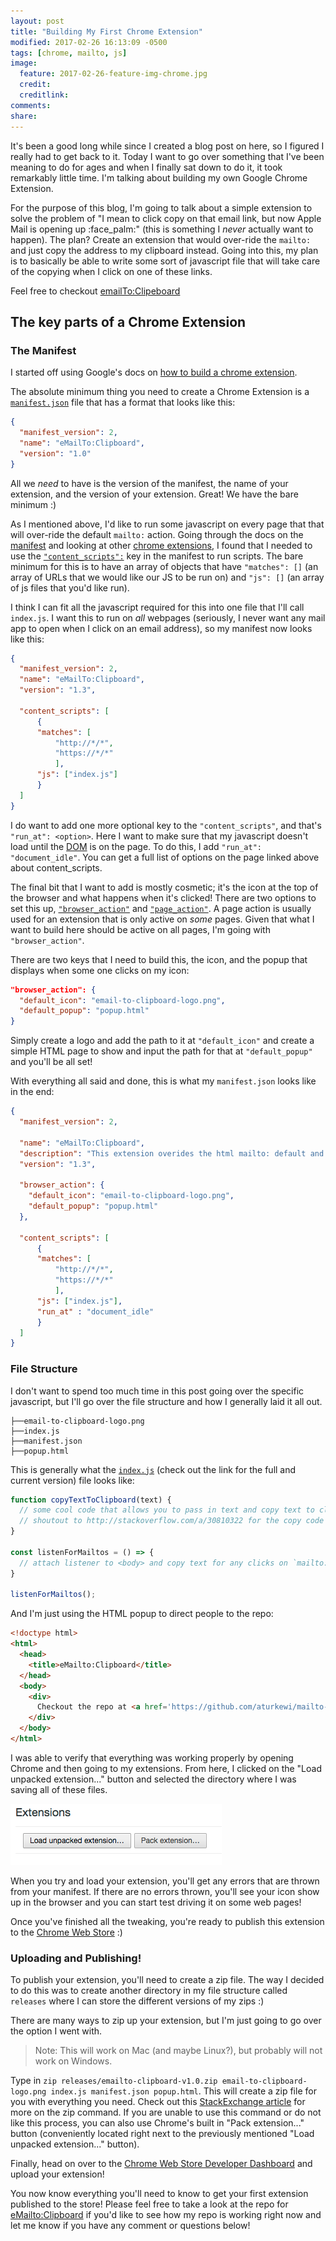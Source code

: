 ```yaml
---
layout: post
title: "Building My First Chrome Extension"
modified: 2017-02-26 16:13:09 -0500
tags: [chrome, mailto, js]
image:
  feature: 2017-02-26-feature-img-chrome.jpg
  credit: 
  creditlink: 
comments: 
share: 
---
```


It's been a good long while since I created a blog post on here, so I figured I really had to get back to it. Today I want to go over something that I've been meaning to do for ages and when I finally sat down to do it, it took remarkably little time. I'm talking about building my own Google Chrome Extension. 

For the purpose of this blog, I'm going to talk about a simple extension to solve the problem of "I mean to click copy on that email link, but now Apple Mail is opening up :face_palm:" (this is something I *never* actually want to happen). The plan? Create an extension that would over-ride the `mailto:` and just copy the address to my clipboard instead. Going into this, my plan is to basically be able to write some sort of javascript file that will take care of the copying when I click on one of these links. 

Feel free to checkout [emailTo:Clipeboard](https://chrome.google.com/webstore/detail/dpckhpnekcojocijmcdpondmicbkbgpo)

## The key parts of a Chrome Extension

### The Manifest

I started off using Google's docs on [how to build a chrome extension](https://developer.chrome.com/extensions/getstarted). 

The absolute minimum thing you need to create a Chrome Extension is a [`manifest.json`](https://developer.chrome.com/extensions/manifest) file that has a format that looks like this:

```json
{
  "manifest_version": 2,
  "name": "eMailTo:Clipboard",
  "version": "1.0"
}
```

All we *need* to have is the version of the manifest, the name of your extension, and the version of your extension. Great! We have the bare minimum :)

As I mentioned above, I'd like to run some javascript on every page that that will over-ride the default `mailto:` action. Going through the docs on the [manifest](https://developer.chrome.com/extensions/manifest) and looking at other [chrome extensions](https://github.com/NStephenson/LE3/), I found that I needed to use the [`"content_scripts":`](https://developer.chrome.com/extensions/content_scripts) key in the manifest to run scripts. The bare minimum for this is to have an array of objects that have `"matches": []` (an array of URLs that we would like our JS to be run on) and `"js": []` (an array of js files that you'd like run).

I think I can fit all the javascript required for this into one file that I'll call `index.js`. I want this to run on _all_ webpages (seriously, I never want any mail app to open when I click on an email address), so my manifest now looks like this:

```json
{
  "manifest_version": 2,
  "name": "eMailTo:Clipboard",
  "version": "1.3",
  
  "content_scripts": [
      {
      "matches": [
          "http://*/*",
          "https://*/*"
          ],
      "js": ["index.js"]
      }
  ]
}
```

I do want to add one more optional key to the `"content_scripts"`, and that's `"run_at": <option>`. Here I want to make sure that my javascript doesn't load until the [DOM](https://developer.mozilla.org/en-US/docs/Web/API/Document_Object_Model/Introduction) is on the page. To do this, I add `"run_at": "document_idle"`. You can get a full list of options on the page linked above about content_scripts. 

The final bit that I want to add is mostly cosmetic; it's the icon at the top of the browser and what happens when it's clicked! There are two options to set this up, [`"browser_action"`](https://developer.chrome.com/extensions/browserAction) and [`"page_action"`](https://developer.chrome.com/extensions/pageAction). A page action is usually used for an extension that is only active on _some_ pages. Given that what I want to build here should be active on all pages, I'm going with `"browser_action"`. 

There are two keys that I need to build this, the icon, and the popup that displays when some one clicks on my icon:

```json
"browser_action": {
  "default_icon": "email-to-clipboard-logo.png",
  "default_popup": "popup.html"
}
```

Simply create a logo and add the path to it at `"default_icon"` and create a simple HTML page to show and input the path for that at `"default_popup"` and you'll be all set!

With everything all said and done, this is what my `manifest.json` looks like in the end:

```json
{
  "manifest_version": 2,

  "name": "eMailTo:Clipboard",
  "description": "This extension overides the html mailto: default and copys the email to your clipboard instead.",
  "version": "1.3",

  "browser_action": {
    "default_icon": "email-to-clipboard-logo.png",
    "default_popup": "popup.html"
  },
  
  "content_scripts": [
      {
      "matches": [
          "http://*/*",
          "https://*/*"
          ],
      "js": ["index.js"],
      "run_at" : "document_idle"
      }
  ]
}
```

### File Structure

I don't want to spend too much time in this post going over the specific javascript, but I'll go over the file structure and how I generally laid it all out. 

```
├──email-to-clipboard-logo.png
├──index.js
├──manifest.json
├──popup.html
```

This is generally what the [`index.js`](https://github.com/aturkewi/mailto-overide/blob/master/index.js) (check out the link for the full and current version) file looks like:

```javascript
function copyTextToClipboard(text) {
  // some cool code that allows you to pass in text and copy text to clipboard
  // shoutout to http://stackoverflow.com/a/30810322 for the copy code below
}

const listenForMailtos = () => {
  // attach listener to <body> and copy text for any clicks on `mailto:` links
}

listenForMailtos();
```

And I'm just using the HTML popup to direct people to the repo:

```html
<!doctype html>
<html>
  <head>
    <title>eMailto:Clipboard</title>
  </head>
  <body>
    <div>
      Checkout the repo at <a href='https://github.com/aturkewi/mailto-overide'>https://github.com/aturkewi/mailto-overide</a>
    </div>
  </body>
</html>
```

I was able to verify that everything was working properly by opening Chrome and then going to my extensions. From here, I clicked on the "Load unpacked extension..." button and selected the directory where I was saving all of these files. 

![load unpacked extension](../images/2017-02-26-chrome-extension/img1-load-unpacked-extension.png)

When you try and load your extension, you'll get any errors that are thrown from your manifest. If there are no errors thrown, you'll see your icon show up in the browser and you can start test driving it on some web pages!

Once you've finished all the tweaking, you're ready to publish this extension to the [Chrome Web Store](https://chrome.google.com/webstore/category/extensions) :)

### Uploading and Publishing!

To publish your extension, you'll need to create a zip file. The way I decided to do this was to create another directory in my file structure called `releases` where I can store the different versions of my zips :)

There are many ways to zip up your extension, but I'm just going to go over the option I went with. 

>Note: This will work on Mac (and maybe Linux?), but probably will not work on Windows. 

Type in `zip releases/emailto-clipboard-v1.0.zip email-to-clipboard-logo.png index.js manifest.json popup.html`. This will create a zip file for you with everything you need. Check out this [StackExchange article](http://unix.stackexchange.com/a/6599) for more on the zip command. If you are unable to use this command or do not like this process, you can also use Chrome's built in "Pack extension..." button (conveniently located right next to the previously mentioned "Load unpacked extension..." button).

Finally, head on over to the [Chrome Web Store Developer Dashboard](https://chrome.google.com/webstore/developer/dashboard) and upload your extension!

You now know everything you'll need to know to get your first extension published to the store! Please feel free to take a look at the repo for [eMailto:Clipboard](https://github.com/aturkewi/mailto-overide) if you'd like to see how my repo is working right now and let me know if you have any comment or questions below!